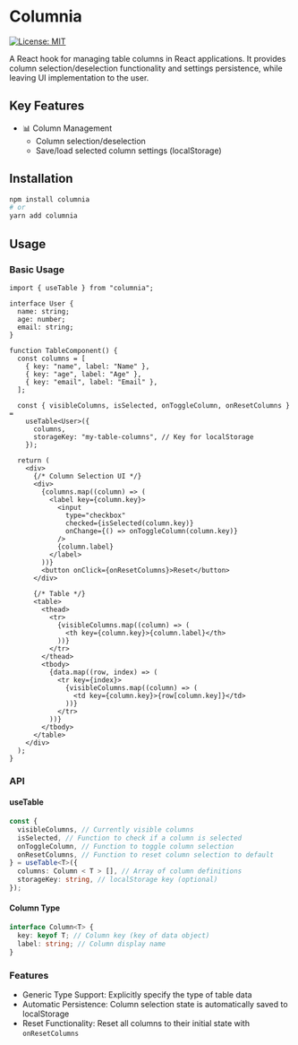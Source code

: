 # Columnia

[![License: MIT](https://img.shields.io/badge/License-MIT-yellow.svg)](https://opensource.org/licenses/MIT)

A React hook for managing table columns in React applications.
It provides column selection/deselection functionality and settings persistence, while leaving UI implementation to the user.

## Key Features

- 📊 Column Management
  - Column selection/deselection
  - Save/load selected column settings (localStorage)

## Installation

```bash
npm install columnia
# or
yarn add columnia
```

## Usage

### Basic Usage

```tsx
import { useTable } from "columnia";

interface User {
  name: string;
  age: number;
  email: string;
}

function TableComponent() {
  const columns = [
    { key: "name", label: "Name" },
    { key: "age", label: "Age" },
    { key: "email", label: "Email" },
  ];

  const { visibleColumns, isSelected, onToggleColumn, onResetColumns } =
    useTable<User>({
      columns,
      storageKey: "my-table-columns", // Key for localStorage
    });

  return (
    <div>
      {/* Column Selection UI */}
      <div>
        {columns.map((column) => (
          <label key={column.key}>
            <input
              type="checkbox"
              checked={isSelected(column.key)}
              onChange={() => onToggleColumn(column.key)}
            />
            {column.label}
          </label>
        ))}
        <button onClick={onResetColumns}>Reset</button>
      </div>

      {/* Table */}
      <table>
        <thead>
          <tr>
            {visibleColumns.map((column) => (
              <th key={column.key}>{column.label}</th>
            ))}
          </tr>
        </thead>
        <tbody>
          {data.map((row, index) => (
            <tr key={index}>
              {visibleColumns.map((column) => (
                <td key={column.key}>{row[column.key]}</td>
              ))}
            </tr>
          ))}
        </tbody>
      </table>
    </div>
  );
}
```

### API

#### useTable

```typescript
const {
  visibleColumns, // Currently visible columns
  isSelected, // Function to check if a column is selected
  onToggleColumn, // Function to toggle column selection
  onResetColumns, // Function to reset column selection to default
} = useTable<T>({
  columns: Column < T > [], // Array of column definitions
  storageKey: string, // localStorage key (optional)
});
```

#### Column Type

```typescript
interface Column<T> {
  key: keyof T; // Column key (key of data object)
  label: string; // Column display name
}
```

### Features

- Generic Type Support: Explicitly specify the type of table data
- Automatic Persistence: Column selection state is automatically saved to localStorage
- Reset Functionality: Reset all columns to their initial state with `onResetColumns`

